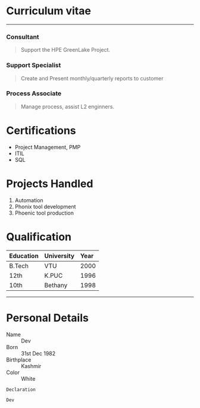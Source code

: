 

# Curriculum vitae

---



### Consultant

> Support the HPE GreenLake Project.

### Support Specialist

> Create and Present monthly/quarterly reports to customer

### Process Associate

> Manage process, assist L2 enginners.

# Certifications

*   Project Management, PMP
*   ITIL
*   SQL

# Projects Handled

1.  Automation
2.  Phonix tool development
3.  Phoenic tool production

# Qualification

| Education    | University        | Year |
|:-------------|:------------------|:------|
| B.Tech       | VTU               | 2000  |
| 12th         | K.PUC             | 1996  |
| 10th         | Bethany           | 1998  |



* * *



# Personal Details

<dl>
<dt>Name</dt>
<dd>Dev</dd>
<dt>Born</dt>
<dd>31st Dec 1982</dd>
<dt>Birthplace</dt>
<dd>Kashmir</dd>
<dt>Color</dt>
<dd>White</dd>
</dl>

```
Declaration
```

```
Dev
```
